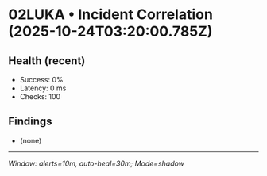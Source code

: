 # 02LUKA • Incident Correlation (2025-10-24T03:20:00.785Z)

## Health (recent)
- Success: 0%
- Latency: 0 ms
- Checks: 100

## Findings
- (none)

---
_Window: alerts=10m, auto-heal=30m; Mode=shadow_